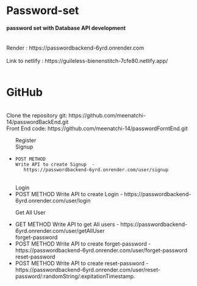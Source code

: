 # Password-set 
<h4>password set with Database API development</h4>
<br>
 Render : https://passwordbackend-6yrd.onrender.com
<br>
<br>
Link to netlify : https://guileless-bienenstitch-7cfe80.netlify.app/
<br><br>

# GitHub
<br>
Clone the repository git: https://github.com/meenatchi-14/passwordBackEnd.git
<br>
Front End code: https://github.com/meenatchi-14/passwordForntEnd.git
<br>

<ul>
Register
<br>
Signup
<li>
    
    POST METHOD
    Write API to create Signup  -  
       https://passwordbackend-6yrd.onrender.com/user/signup
</li>
<br>
Login
<li>
    POST METHOD
    Write API to create Login  - 
     https://passwordbackend-6yrd.onrender.com/user/login
</li>
 
Get All User
<li>
   GET METHOD
    Write API to get All users  - 
     https://passwordbackend-6yrd.onrender.com/user/getAllUser
</li>
forget-password
<li>
    POST METHOD
    Write API to create forget-password  - 
    https://passwordbackend-6yrd.onrender.com/user/forget-password
</li>
reset-password
<li>
    POST METHOD
    Write API to create reset-password  - 
    https://passwordbackend-6yrd.onrender.com/user/reset-password/:randomString/:expitationTimestamp.
</li>
</ul>




